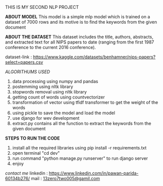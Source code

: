 THIS IS MY SECOND NLP PROJECT 

**ABOUT MODEL** 
This model is a simple mlp model which is trained on a dataset of 7000 rows and its motive is to find the keywords from the given document

**ABOUT THE DATASET**
This dataset includes the title, authors, abstracts, and extracted text for all NIPS papers to date (ranging from the first 1987 conference to the current 2016 conference).

dataset-link : https://www.kaggle.com/datasets/benhamner/nips-papers?select=papers.csv

*ALGORITHUMS USED*
1. data processing using numpy and pandas
2. postemming using nltk library
3. stopwords removal  using nltk library
4. getting count of words using countvectorizer
5. transformation of vector using tfidf transformer to get the weight of the words
6. using pickle to save the model and load the model
7. use django for wev development 
8. extract.py contains all the function to extract the keywords from the given document

**STEPS TO RUN THE CODE** 
1. install all the required libraries using pip install -r requirements.txt
2. open terminal "cd dev"
3. run command "python manage.py runserver" to run django server 
4. enjoy

*contact me*
linkedin : https://www.linkedin.com/in/pawan-parida-60134b276/ 
mail : 13zero7two005@gamil.com

